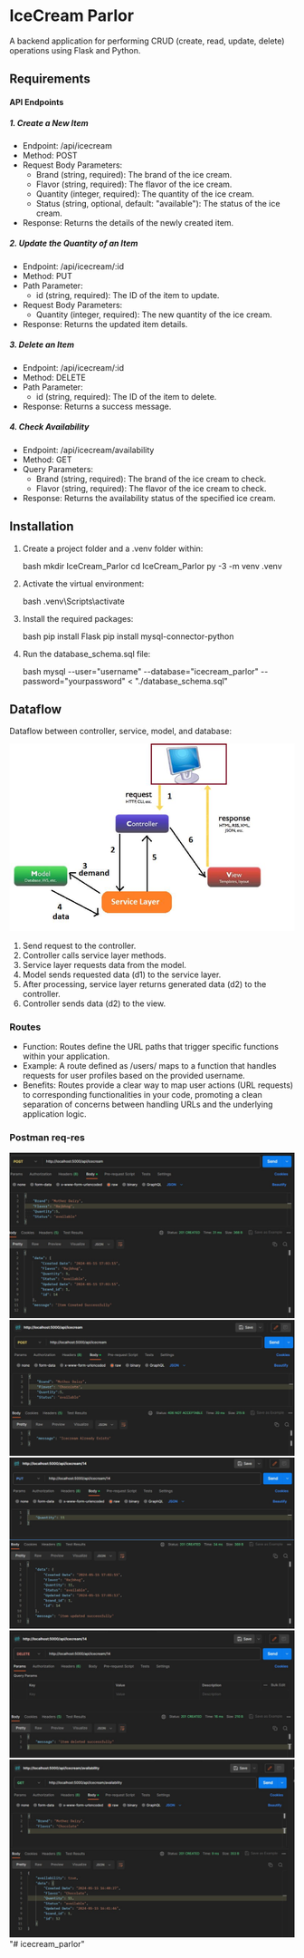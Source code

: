 # IceCream Parlor

A backend application for performing CRUD (create, read, update, delete) operations using Flask and Python.

## Requirements

#### API Endpoints

##### 1. Create a New Item

- Endpoint: /api/icecream
- Method: POST
- Request Body Parameters:
  - Brand (string, required): The brand of the ice cream.
  - Flavor (string, required): The flavor of the ice cream.
  - Quantity (integer, required): The quantity of the ice cream.
  - Status (string, optional, default: "available"): The status of the ice cream.
- Response: Returns the details of the newly created item.

##### 2. Update the Quantity of an Item

- Endpoint: /api/icecream/:id
- Method: PUT
- Path Parameter:
  - id (string, required): The ID of the item to update.
- Request Body Parameters:
  - Quantity (integer, required): The new quantity of the ice cream.
- Response: Returns the updated item details.

##### 3. Delete an Item

- Endpoint: /api/icecream/:id
- Method: DELETE
- Path Parameter:
  - id (string, required): The ID of the item to delete.
- Response: Returns a success message.

##### 4. Check Availability

- Endpoint: /api/icecream/availability
- Method: GET
- Query Parameters:
  - Brand (string, required): The brand of the ice cream to check.
  - Flavor (string, required): The flavor of the ice cream to check.
- Response: Returns the availability status of the specified ice cream.

## Installation

1. Create a project folder and a .venv folder within:

    bash
    mkdir IceCream_Parlor
    cd IceCream_Parlor
    py -3 -m venv .venv
    

2. Activate the virtual environment:

    bash
    .venv\Scripts\activate
    

3. Install the required packages:

    bash
    pip install Flask
    pip install mysql-connector-python
    

4. Run the database_schema.sql file:

    bash
    mysql --user="username" --database="icecream_parlor" --password="yourpassword" < "./database_schema.sql"
    

## Dataflow

Dataflow between controller, service, model, and database:

![Dataflow diagram](./images/Dataflow.jpg)

1. Send request to the controller.
2. Controller calls service layer methods.
3. Service layer requests data from the model.
4. Model sends requested data (d1) to the service layer.
5. After processing, service layer returns generated data (d2) to the controller.
6. Controller sends data (d2) to the view.


### Routes

- Function: Routes define the URL paths that trigger specific functions within your application.
- Example: A route defined as /users/<username> maps to a function that handles requests for user profiles based on the provided username.
- Benefits: Routes provide a clear way to map user actions (URL requests) to corresponding functionalities in your code, promoting a clean separation of concerns between handling URLs and the underlying application logic.

### Postman req-res 
![Create Request](./PostmanSS/Create-req.jpeg)
![Create Reuest Error-Handling](./PostmanSS/Create-req-error.jpeg)
![Update Request](./PostmanSS/Update-req.jpeg)
![Delete Request](./PostmanSS/Delete-req.jpeg)
![Availability Request](./PostmanSS/Availability-req.jpeg)"# icecream_parlor" 
